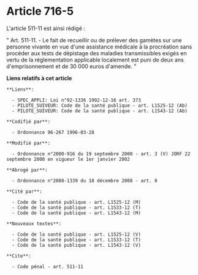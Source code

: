 # Article 716-5

L'article 511-11 est ainsi rédigé :

" Art. 511-11. - Le fait de recueillir ou de prélever des gamètes sur une personne vivante en vue d'une assistance médicale à
la procréation sans procéder aux tests de dépistage des maladies transmissibles exigés en vertu de la réglementation
applicable localement est puni de deux ans d'emprisonnement et de 30 000 euros d'amende. "

**Liens relatifs à cet article**

	**Liens**:

	  - SPEC_APPLI: Loi n°92-1336 1992-12-16 art. 373
	  - PILOTE_SUIVEUR: Code de la santé publique - art. L1525-12 (Ab)
	  - PILOTE_SUIVEUR: Code de la santé publique - art. L1543-12 (Ab)

	**Codifié par**:

	  - Ordonnance 96-267 1996-03-28

	**Modifié par**:

	  - Ordonnance n°2000-916 du 19 septembre 2000 - art. 3 (V) JORF 22 septembre 2000 en vigueur le 1er janvier 2002

	**Abrogé par**:

	  - Ordonnance n°2008-1339 du 18 décembre 2008 - art. 8

	**Cité par**:

	  - Code de la santé publique - art. L1525-12 (M)
	  - Code de la santé publique - art. L1533-12 (T)
	  - Code de la santé publique - art. L1543-12 (M)

	**Nouveaux textes**:

	  - Code de la santé publique - art. L1525-12 (V)
	  - Code de la santé publique - art. L1533-12 (T)
	  - Code de la santé publique - art. L1543-12 (V)

	**Cite**:

	  - Code pénal - art. 511-11
